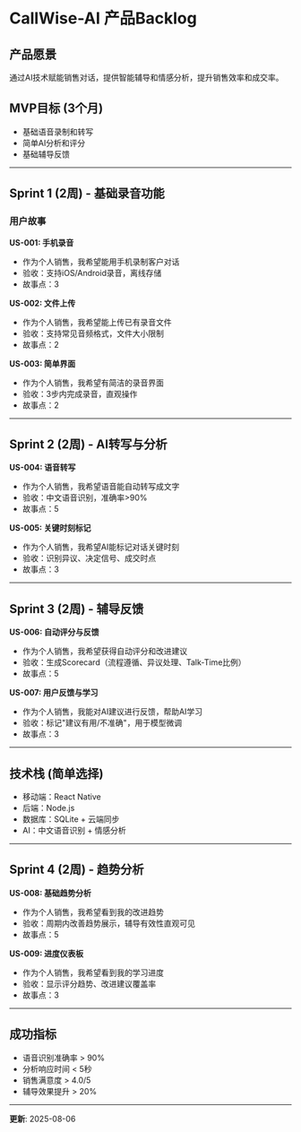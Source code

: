# CallWise-AI 产品Backlog

## 产品愿景
通过AI技术赋能销售对话，提供智能辅导和情感分析，提升销售效率和成交率。

## MVP目标 (3个月)
- 基础语音录制和转写
- 简单AI分析和评分
- 基础辅导反馈

---

## Sprint 1 (2周) - 基础录音功能

### 用户故事

**US-001: 手机录音**
- 作为个人销售，我希望能用手机录制客户对话
- 验收：支持iOS/Android录音，离线存储
- 故事点：3

**US-002: 文件上传**
- 作为个人销售，我希望能上传已有录音文件
- 验收：支持常见音频格式，文件大小限制
- 故事点：2

**US-003: 简单界面**
- 作为个人销售，我希望有简洁的录音界面
- 验收：3步内完成录音，直观操作
- 故事点：2

---

## Sprint 2 (2周) - AI转写与分析

**US-004: 语音转写**
- 作为个人销售，我希望语音能自动转写成文字
- 验收：中文语音识别，准确率>90%
- 故事点：5

**US-005: 关键时刻标记**
- 作为个人销售，我希望AI能标记对话关键时刻
- 验收：识别异议、决定信号、成交时点
- 故事点：3

---

## Sprint 3 (2周) - 辅导反馈

**US-006: 自动评分与反馈**
- 作为个人销售，我希望获得自动评分和改进建议
- 验收：生成Scorecard（流程遵循、异议处理、Talk-Time比例）
- 故事点：5

**US-007: 用户反馈与学习**
- 作为个人销售，我能对AI建议进行反馈，帮助AI学习
- 验收：标记"建议有用/不准确"，用于模型微调
- 故事点：3

---

## 技术栈 (简单选择)
- 移动端：React Native
- 后端：Node.js
- 数据库：SQLite + 云端同步
- AI：中文语音识别 + 情感分析

---

## Sprint 4 (2周) - 趋势分析

**US-008: 基础趋势分析**
- 作为个人销售，我希望看到我的改进趋势
- 验收：周期内改善趋势展示，辅导有效性直观可见
- 故事点：5

**US-009: 进度仪表板**
- 作为个人销售，我希望看到我的学习进度
- 验收：显示评分趋势、改进建议覆盖率
- 故事点：3

---

## 成功指标
- 语音识别准确率 > 90%
- 分析响应时间 < 5秒
- 销售满意度 > 4.0/5
- 辅导效果提升 > 20%

---

**更新**: 2025-08-06 
